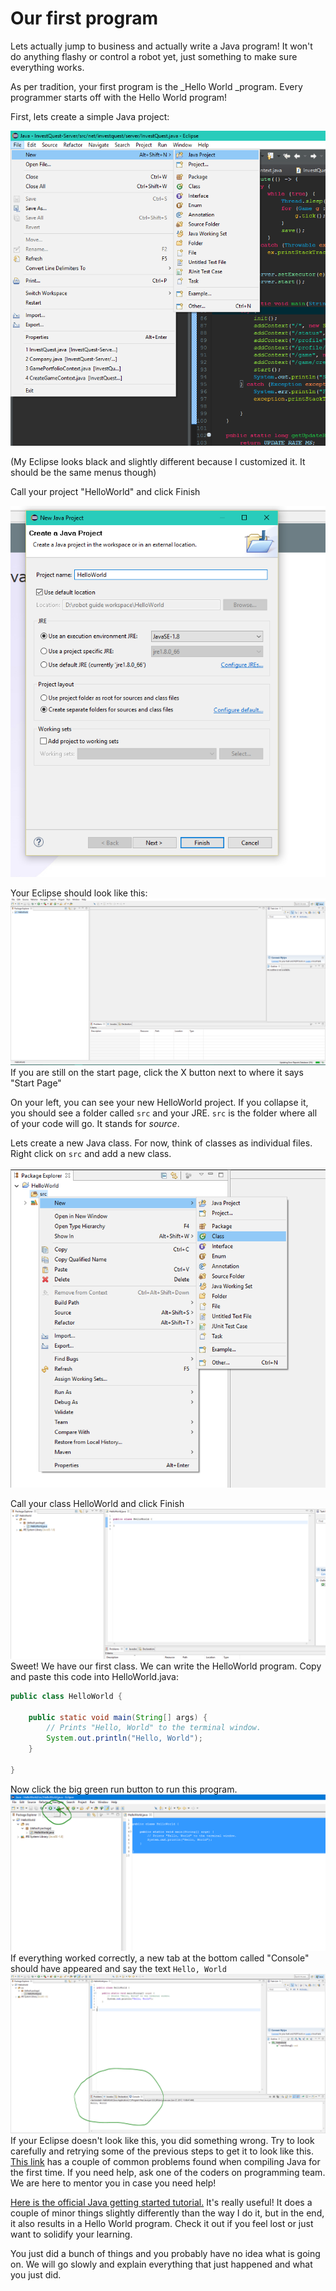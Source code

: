 # Our first program

Lets actually jump to business and actually write a Java program! It won't do anything flashy or control a robot yet, just something to make sure everything works.

As per tradition, your first program is the \_Hello World \_program. Every programmer starts off with the Hello World program!

First, lets create a simple Java project:

![](/first-program/new-project.png)

\(My Eclipse looks black and slightly different because I customized it. It should be the same menus though\)

Call your project "HelloWorld" and click Finish

![](/first-program/project-name.png)

Your Eclipse should look like this:![](/first-program/eclipse-view.png)If you are still on the start page, click the X button next to where it says "Start Page"

On your left, you can see your new HelloWorld project. If you collapse it, you should see a folder called `src` and your JRE. `src` is the folder where all of your code will go. It stands for _source_.

Lets create a new Java class. For now, think of classes as individual files. Right click on `src` and add a new class.

![](/first-program/add-new-class.png)

Call your class HelloWorld and click Finish![](/first-program/hello-world-class-created.png)Sweet! We have our first class. We can write the HelloWorld program. Copy and paste this code into HelloWorld.java:

```java
public class HelloWorld {

    public static void main(String[] args) {
        // Prints "Hello, World" to the terminal window.
        System.out.println("Hello, World");
    }

}
```

Now click the big green run button to run this program.![](/first-program/big-green-button)If everything worked correctly, a new tab at the bottom called "Console" should have appeared and say the text `Hello, World`![](/first-program/console-hello-world)If your Eclipse doesn't look like this, you did something wrong. Try to look carefully and retrying some of the previous steps to get it to look like this. [This link](https://docs.oracle.com/javase/tutorial/getStarted/problems/index.html) has a couple of common problems found when compiling Java for the first time. If you need help, ask one of the coders on programming team. We are here to mentor you in case you need help!

[Here is the official Java getting started tutorial.](https://docs.oracle.com/javase/tutorial/getStarted/index.html) It's really useful! It does a couple of minor things slightly differently than the way I do it, but in the end, it also results in a Hello World program. Check it out if you feel lost or just want to solidify your learning.

You just did a bunch of things and you probably have no idea what is going on. We will go slowly and explain everything that just happened and what you just did.

